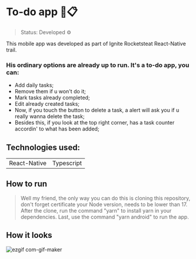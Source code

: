 <h1> To-do app 📱📋 </h1>

> Status: Developed ⚙️

This mobile app was developed as part of Ignite Rocketsteat React-Native trail. 

### His ordinary options are already up to run. It's a to-do app, you can:
- Add daily tasks; 
- Remove them if u won't do it; 
- Mark tasks already completed;
- Edit already created tasks;
- Now, if you touch the button to delete a task, a alert will ask you if u really wanna delete the task;
- Besides this, if you look at the top right corner, has a task counter accordin' to what has been added;


## Technologies used:

<table> 
  <td>React-Native</td>
  <td>Typescript</td>
</table>

## How to run
> Well my friend, the only way you can do this is cloning this repository, don't forget certificate your Node version, needs to be lower than 17.
> After the clone, run the command "yarn" to install yarn in your dependencies.
> Last, use the command "yarn android" to run the app.

## How it looks

![ezgif com-gif-maker](https://user-images.githubusercontent.com/100241274/171068354-f5c40954-dab8-4219-8afd-8ad67d8ce75a.gif)


